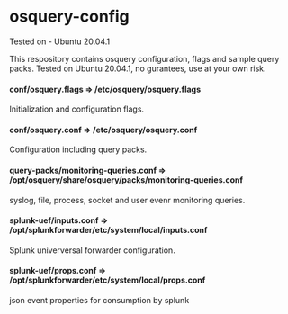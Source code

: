 # osquery-config

Tested on - Ubuntu 20.04.1

This respository contains osquery configuration, flags and sample query packs. Tested on Ubuntu 20.04.1, no gurantees, use at your own risk.

#### conf/osquery.flags => /etc/osquery/osquery.flags
Initialization and configuration flags. 


#### conf/osquery.conf => /etc/osquery/osquery.conf
Configuration including query packs.


#### query-packs/monitoring-queries.conf => /opt/osquery/share/osquery/packs/monitoring-queries.conf
syslog, file, process, socket and user evenr monitoring queries.


#### splunk-uef/inputs.conf => /opt/splunkforwarder/etc/system/local/inputs.conf
Splunk univerversal forwarder configuration.


#### splunk-uef/props.conf => /opt/splunkforwarder/etc/system/local/props.conf
json event properties for consumption by splunk
